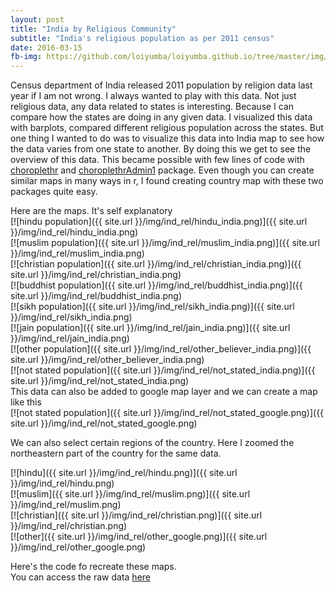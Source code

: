 ```yaml
---
layout: post
title: "India by Religious Community"
subtitle: "India's religious population as per 2011 census"
date: 2016-03-15
fb-img: https://github.com/loiyumba/loiyumba.github.io/tree/master/img/ind_rel/hindu_india.png
---
```


Census department of India released 2011 population by religion data last year if I am not wrong. I always wanted to play with this data.
Not just religious data, any data related to states is interesting. Because I can compare how the states are doing in any given data. I
visualized this data with barplots, compared different religious population across the states. But one thing I wanted to do was to visualize this data into India map to see how the data varies from one state to another. By doing this we get to see the overview of this data. This became possible with few lines of code with [choroplethr](https://cran.r-project.org/web/packages/choroplethr/index.html)
 and [choroplethrAdmin1](https://cran.r-project.org/web/packages/choroplethrAdmin1/index.html) package. Even though you can create similar maps in many ways in r, I found creating country map with these two packages quite easy.

Here are the maps. It's self explanatory  
[![hindu population]({{ site.url }}/img/ind_rel/hindu_india.png)]({{ site.url }}/img/ind_rel/hindu_india.png)  
[![muslim population]({{ site.url }}/img/ind_rel/muslim_india.png)]({{ site.url }}/img/ind_rel/muslim_india.png)  
[![christian population]({{ site.url }}/img/ind_rel/christian_india.png)]({{ site.url }}/img/ind_rel/christian_india.png)  
[![buddhist population]({{ site.url }}/img/ind_rel/buddhist_india.png)]({{ site.url }}/img/ind_rel/buddhist_india.png)  
[![sikh population]({{ site.url }}/img/ind_rel/sikh_india.png)]({{ site.url }}/img/ind_rel/sikh_india.png)  
[![jain population]({{ site.url }}/img/ind_rel/jain_india.png)]({{ site.url }}/img/ind_rel/jain_india.png)  
[![other population]({{ site.url }}/img/ind_rel/other_believer_india.png)]({{ site.url }}/img/ind_rel/other_believer_india.png)  
[![not stated population]({{ site.url }}/img/ind_rel/not_stated_india.png)]({{ site.url }}/img/ind_rel/not_stated_india.png)  
This data can also be added to google map layer and we can create a map like this  
[![not stated population]({{ site.url }}/img/ind_rel/not_stated_google.png)]({{ site.url }}/img/ind_rel/not_stated_google.png)

We can also select certain regions of the country. Here I zoomed the northeastern part of the country for the same data.  

[![hindu]({{ site.url }}/img/ind_rel/hindu.png)]({{ site.url }}/img/ind_rel/hindu.png)  
[![muslim]({{ site.url }}/img/ind_rel/muslim.png)]({{ site.url }}/img/ind_rel/muslim.png)  
[![christian]({{ site.url }}/img/ind_rel/christian.png)]({{ site.url }}/img/ind_rel/christian.png)  
[![other]({{ site.url }}/img/ind_rel/other_google.png)]({{ site.url }}/img/ind_rel/other_google.png)

Here's the code fo recreate these maps.  
You can access the raw data [here](http://www.censusindia.gov.in/2011census/C-01.html)
